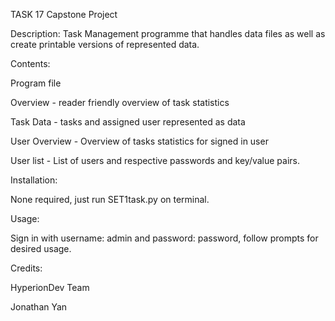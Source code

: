 TASK 17 Capstone Project

Description:
Task Management programme that handles data files as well as create printable versions of represented data.

Contents:

Program file

Overview - reader friendly overview of task statistics

Task Data - tasks and assigned user represented as data

User Overview - Overview of tasks statistics for signed in user

User list - List of users and respective passwords and key/value pairs.


Installation:

None required, just run SET1task.py on terminal.

Usage:

Sign in with username: admin and password: password, follow prompts for desired usage.

Credits:

HyperionDev Team

Jonathan Yan
